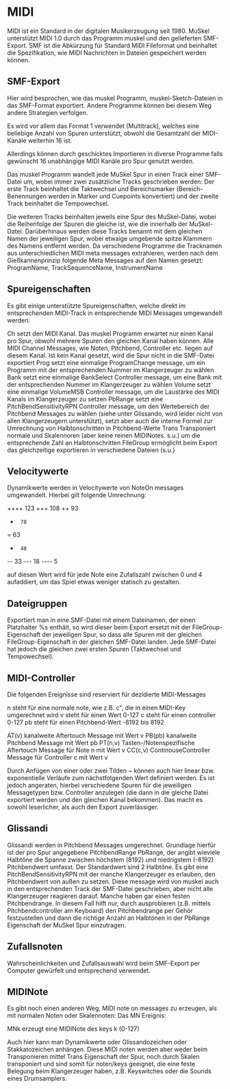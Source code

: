 # MIDI

MIDI ist ein Standard in der digitalen Musikerzeugung seit 1980.
MuSkel unterstützt MIDI 1.0 durch das Programm muskel und den gelieferten SMF-Export.
SMF ist die Abkürzung für Standard MIDI Fileformat und beinhaltet die Spezifikation,
wie MIDI Nachrichten in Dateien gespeichert werden können.


## SMF-Export

Hier wird besprochen, wie das muskel Programm, muskel-Sketch-Dateien in das SMF-Format exportiert.
Andere Programme können bei diesem Weg andere Strategien verfolgen.

Es wird vor allem das Format 1 verwendet (Multitrack), welches eine beliebige Anzahl von
Spuren unterstützt, obwohl die Gesamtzahl der MIDI-Kanäle weiterhin 16 ist.

Allerdings können durch geschicktes Importieren in diverse Programme falls gewünscht
16 unabhängige MIDI Kanäle pro Spur genutzt werden.

Das muskel Programm wandelt jede MuSkel Spur in einen Track einer SMF-Datei um, wobei immer zwei zusätzliche
Tracks geschrieben werden: Der erste Track beinhaltet die Taktwechsel und Bereichsmarker (Bereich-Benennungen
werden in Marker und Cuepoints konvertiert) und der zweite Track beinhaltet die Tempowechsel.

Die weiteren Tracks beinhalten jeweils eine Spur des MuSkel-Datei, wobei die Reihenfolge der Spuren die gleiche
ist, wie die innerhalb der MuSkel-Datei. Darüberhinaus werden diese Tracks benannt mit dem gleichen Namen der
jeweiligen Spur, wobei etwaige umgebende spitze Klammern des Namens entfernt werden.
Da verschiedene Programme die Tracknamen aus unterschiedlichen MIDI meta messages extrahieren, werden nach dem Gießkannenprinzip folgende Meta Messages auf den Namen gesetzt:
ProgramName, TrackSequenceName, InstrumentName

## Spureigenschaften

Es gibt einige unterstützte Spureigenschaften, welche direkt im entsprechenden MIDI-Track in entsprechende
MIDI Messages umgewandelt werden:

Ch   setzt den MIDI Kanal. Das muskel Programm erwartet nur einen Kanal pro Spur, obwohl mehrere Spuren den
     gleichen Kanal haben können. Alle MIDI Channel Messages, wie Noten, Pitchbend, Controller etc. liegen
     auf diesem Kanal. Ist kein Kanal gesetzt, wird die Spur nicht in die SMF-Datei exportiert
Prog setzt eine einmalige ProgramChange message, um ein Programm mit der entsprechenden Nummer im Klangerzeuger
     zu wählen
Bank setzt eine einmalige BankSelect Controller message, um eine Bank mit der entsprechenden Nummer im Klangerzeuger zu wählen
Volume setzt eine einmalige VolumeMSB Controller message, um die Laustärke des MIDI Kanals im Klangerzeuger zu 
setzen
PbRange setzt eine PitchBendSensitivityRPN Controller message, um den Wertebereich der Pitchbend Messages zu wählen (siehe unter Glissando, wird leider nicht von allen Klangerzeugern unterstützt), setzt aber auch die interne Formel
zur Umrechnung von Halbtonschritten in Pitchbend-Werte
Trans Transponiert normale und Skalennoren (aber keine reinen MIDINotes. s.u.) um die entsprechende Zahl an Halbtonschritten
FileGroup ermöglicht beim Export das gleichzeitige exportieren in verschiedene Dateien (s.u.)

## Velocitywerte

Dynamikwerte werden in Velocitywerte von NoteOn messages umgewandelt. Hierbei gilt folgende Umrechnung:

++++  123
+++   108
++     93
+      78
=      63
-      48
--     33
---    18
----    5

auf diesen Wert wird für jede Note eine Zufallszahl zwischen 0 und 4 aufaddiert, um das Spiel etwas
weniger statisch zu gestalten.

## Dateigruppen

Exportiert man in eine SMF-Datei mit einem Dateinamen, der einen Platzhalter %s enthält, so wird dieser
beim Export ersetzt mit der FileGroup-Eigenschaft der jeweiligen Spur, so dass alle Spuren mit der gleichen FileGroup-Eigenschaft in der gleichen SMF-Datei landen. Jede SMF-Datei hat jedoch die gleichen zwei ersten Spuren
(Taktwechsel und Tempowechsel).

## MIDI-Controller

Die folgenden Ereignisse sind reserviert für dezidierte MIDI-Messages

n steht für eine normale note, wie z.B. c", die in einen MIDI-Key umgerechnet wird
v steht für einen Wert 0-127
c steht für einen controller 0-127
pb steht für einen Pitchbend-Wert -8192 bis 8192

AT(v)     kanalweite Aftertouch Message mit Wert v
PB(pb)    kanalweite Pitchbend Message mit Wert pb
PT(n,v)   Tasten-/Notenspezifische Aftertouch Message für Note n mit Wert v
CC(c,v)   ContinouseController Message für Controller c mit Wert v

Durch Anfügen von einer oder zwei Tilden ~ können auch hier linear bzw. exponentielle Verläufe zum
nächstfolgenden Wert definiert werden. Es ist jedoch angeraten, hierbei verschiedene Spuren für die jeweiligen
Messagetypen bzw. Controller anzulegen (die dann in die gleiche Datei exportiert werden und den gleichen Kanal bekommen). Das macht es sowohl leserlicher, als auch den Export zuverlässiger.

## Glissandi

Glissandi werden in Pitchbend Messages umgerechnet. Grundlage hierfür ist der pro Spur angegebene PitchbendRange
PbRange, der angibt wieviele Halbtöne die Spanne zwischen höchstem (8192) und niedrigstem (-8192) Pitchbendwert
umfasst. Der Standardwert sind 2 Halbtöne. Es gibt eine PitchBendSensitivityRPN mit der manche Klangerzeuger es
erlauben, den Pitchbendwert von außen zu setzen. Diese message wird von muskel auch in den entsprechenden Track der SMF-Datei geschrieben, aber nicht alle Klangerzeuger reagieren darauf. Manche haben gar einen festen Pitchbendrange. In diesem Fall hilft nur, durch ausprobieren (z.B. mittels Pitchbendcontroller am Keyboard) den
Pitchbendrange per Gehör festzustellen und dann die richtige Anzahl an Halbtönen in der PbRange Eigenschaft der
MuSkel Spur einzutragen. 
 

## Zufallsnoten

Wahrscheinlichkeiten und Zufallsauswahl wird beim SMF-Export per Computer gewürfelt und entsprechend verwendet.

## MIDINote

Es gibt noch einen anderen Weg, MIDI note on messages zu erzeugen, als mit normalen Noten oder Skalennoten:
Das MN Ereignis:

MNk    erzeugt eine MIDINote des keys k (0-127)

Auch hier kann man Dynamikwerte oder Glissandozeichen oder Stakkatozeichen anhängen. Diese MIDI noten werden aber
weder beim Transponieren mittel Trans Eigenschaft der Spur, noch durch Skalen transponiert und sind somit
für noten/keys geeignet, die eine feste Belegung beim Klangerzeuger haben, z.B. Keyswitches oder die Sounds
eines Drumsamplers.
